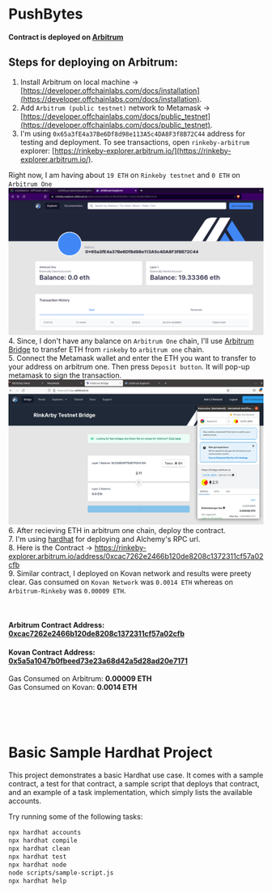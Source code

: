 # PushBytes   
#### Contract is deployed on [Arbitrum](https://arbitrum.io/)

## Steps for deploying on Arbitrum:

1. Install Arbitrum on local machine -> [https://developer.offchainlabs.com/docs/installation](https://developer.offchainlabs.com/docs/installation).
2. Add `Arbitrum (public testnet)` network to Metamask ->  [https://developer.offchainlabs.com/docs/public_testnet](https://developer.offchainlabs.com/docs/public_testnet).
3. I'm using `0x65a3fE4a37Be6Df8d98e113A5c4DA8F3f8B72C44` address for testing and deployment. To see transactions, open `rinkeby-arbitrum` explorer: [https://rinkeby-explorer.arbitrum.io/](https://rinkeby-explorer.arbitrum.io/).

Right now, I am having about `19 ETH` on `Rinkeby testnet` and `0 ETH` on `Arbitrum One`    
<img alt="arbitrum rinkeby explorer" src="./images/arb-rink-1.png" width="600">   
4. Since, I don't have any balance on `Arbitrum One` chain, I'll use [Arbitrum Bridge](https://bridge.arbitrum.io/) to transfer ETH from `rinkeby` to `arbitrum one` chain.   
5. Connect the Metamask wallet and enter the ETH you want to transfer to your address on arbitrum one. Then press `Deposit button`. It will pop-up metamask to sign the transaction.   
<img alt="arbitrum rinkeby explorer" src="./images/arb-rink-2.png" width="600"> 
6. After recieving ETH in arbitrum one chain, deploy the contract.  
7. I'm using [hardhat]() for deploying and Alchemy's RPC url.  
8. Here is the Contract -> https://rinkeby-explorer.arbitrum.io/address/0xcac7262e2466b120de8208c1372311cf57a02cfb    
9. Similar contract, I deployed on Kovan network and results were preety clear. Gas consumed on `Kovan Network` was `0.0014 ETH` whereas on `Arbitrum-Rinkeby` was `0.00009 ETH`.

<br />

#### Arbitrum Contract Address: [0xcac7262e2466b120de8208c1372311cf57a02cfb](https://rinkeby-explorer.arbitrum.io/address/0xcac7262e2466b120de8208c1372311cf57a02cfb)    
#### Kovan Contract Address: [0x5a5a1047b0fbeed73e23a68d42a5d28ad20e7171](https://kovan.etherscan.io/address/0x5a5a1047b0fbeed73e23a68d42a5d28ad20e7171)

Gas Consumed on Arbitrum: **0.00009 ETH**    
Gas Consumed on Kovan: **0.0014 ETH**    

<br />
<br />
<br />

# Basic Sample Hardhat Project

This project demonstrates a basic Hardhat use case. It comes with a sample contract, a test for that contract, a sample script that deploys that contract, and an example of a task implementation, which simply lists the available accounts.

Try running some of the following tasks:

```shell
npx hardhat accounts
npx hardhat compile
npx hardhat clean
npx hardhat test
npx hardhat node
node scripts/sample-script.js
npx hardhat help
```
